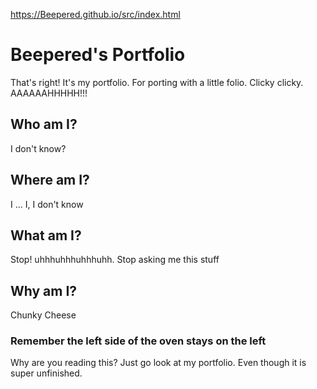 https://Beepered.github.io/src/index.html

# Beepered's Portfolio

That's right! It's my portfolio. For porting with a little folio.
Clicky clicky. AAAAAAHHHHH!!!

## Who am I?

I don't know?

## Where am I?

I ... I, I don't know

## What am I?

Stop! uhhhuhhhuhhhuhh. Stop asking me this stuff

## Why am I?

Chunky Cheese

### Remember the left side of the oven stays on the left

Why are you reading this? Just go look at my portfolio. Even though it is super unfinished.
